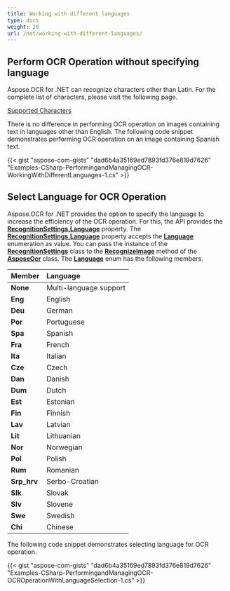 ```yaml
---
title: Working with different languages
type: docs
weight: 20
url: /net/working-with-different-languages/
---
```


## Perform OCR Operation without specifying language

Aspose.OCR for .NET can recognize characters other than Latin. For the complete list of characters, please visit the following page.

[Supported Characters](/ocr/net/supported-characters/)

There is no difference in performing OCR operation on images containing text in languages other than English. The following code snippet demonstrates performing OCR operation on an image containing Spanish text.

{{< gist "aspose-com-gists" "dad6b4a35169ed7893fd376e819d7626" "Examples-CSharp-PerformingandManagingOCR-WorkingWithDifferentLanguages-1.cs" >}}

## Select Language for OCR Operation

Aspose.OCR for .NET provides the option to specify the language to increase the efficiency of the OCR operation. For this, the API provides the [**RecognitionSettings.Language**](https://apireference.aspose.com/ocr/net/aspose.ocr/recognitionsettings/properties/language) property. The [**RecognitionSettings.Language**](https://apireference.aspose.com/ocr/net/aspose.ocr/recognitionsettings/properties/language) property accepts the [**Language**](https://apireference.aspose.com/ocr/net/aspose.ocr/language) enumeration as value. You can pass the instance of the [**RecognitionSettings**](https://apireference.aspose.com/ocr/net/aspose.ocr/recognitionsettings) class to the [**RecognizeImage**](https://apireference.aspose.com/ocr/net/aspose.ocr/asposeocr/methods/recognizeimage/index) method of the [**AsposeOcr**](https://apireference.aspose.com/ocr/net/aspose.ocr/asposeocr) class. The [**Language**](https://apireference.aspose.com/ocr/net/aspose.ocr/language) enum has the following members.

|Member|Language|
| :- | :- |
|**None**|Multi-language support|
|**Eng** |English|
|**Deu** |German|
|**Por** |Portuguese|
|**Spa** |Spanish|
|**Fra** |French|
|**Ita** |Italian|
|**Cze** |Czech|
|**Dan** |Danish|
|**Dum** |Dutch|
|**Est** |Estonian|
|**Fin** |Finnish|
|**Lav** |Latvian|
|**Lit** |Lithuanian|
|**Nor** |Norwegian|
|**Pol** |Polish|
|**Rum** |Romanian|
|**Srp_hrv**|Serbo-Croatian|
|**Slk** |Slovak|
|**Slv** |Slovene|
|**Swe** |Swedish|
|**Chi** |Chinese|

The following code snippet demonstrates selecting language for OCR operation.

{{< gist "aspose-com-gists" "dad6b4a35169ed7893fd376e819d7626" "Examples-CSharp-PerformingandManagingOCR-OCROperationWithLanguageSelection-1.cs" >}}

